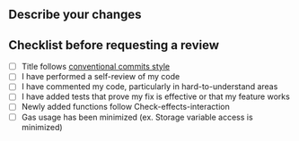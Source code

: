 ## Describe your changes

<!--- Describe your changes in detail -->

## Checklist before requesting a review

- [ ] Title follows [conventional commits style](https://www.conventionalcommits.org/en/v1.0.0/#summary)
- [ ] I have performed a self-review of my code
- [ ] I have commented my code, particularly in hard-to-understand areas
- [ ] I have added tests that prove my fix is effective or that my feature works
- [ ] Newly added functions follow Check-effects-interaction
- [ ] Gas usage has been minimized (ex. Storage variable access is minimized)
